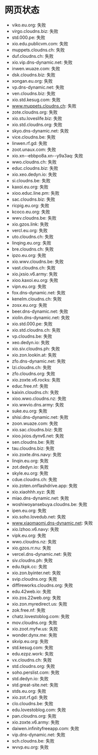 # 网页状态
- viko.eu.org: 失败
- virgo.cloudns.biz: 失败
- std.000.pe: 失败
- xio.edu.publicvm.com: 失败
- muppets.cloudns.ch: 失败
- duf.cloudns.ch: 失败
- xio.vip.dns-dynamic.net: 失败
- inwen.wuaze.com: 失败
- dsk.cloudns.biz: 失败
- xongan.eu.org: 失败
- vp.dns-dynamic.net: 失败
- ven.cloudns.biz: 失败
- xio.std.kesug.com: 失败
- www.muppets.cloudns.ch: 失败
- zote.cloudns.org: 失败
- xio.stu.loveslife.biz: 失败
- xio.std.cloudns.org: 失败
- skyo.dns-dynamic.net: 失败
- vice.cloudns.be: 失败
- linwen.rf.gd: 失败
- zoot.unaux.com: 失败
- xio.xn--ebbpo8a.xn--y9a3aq: 失败
- wwo.cloudns.ch: 失败
- educ.cloudns.biz: 失败
- xio.xeo.dedyn.io: 失败
- si.cloudns.be: 失败
- kaxoi.eu.org: 失败
- xioo.educ.line.pm: 失败
- sac.cloudns.biz: 失败
- ricpig.eu.org: 失败
- kcoco.eu.org: 失败
- wwv.cloudns.be: 失败
- xio.gzos.link: 失败
- vercl.eu.org: 失败
- uto.cloudns.ch: 失败
- linqing.eu.org: 失败
- bre.cloudns.ch: 失败
- ipzo.eu.org: 失败
- xio.wwv.cloudns.be: 失败
- vast.cloudns.ch: 失败
- xio.jxsio.v6.army: 失败
- xioo.kaxoi.eu.org: 失败
- vipn.eu.org: 失败
- fox.dns-dynamic.net: 失败
- kenelm.cloudns.ch: 失败
- zosx.eu.org: 失败
- beer.dns-dynamic.net: 失败
- xiolin.dns-dynamic.net: 失败
- xio.std.000.pe: 失败
- xio.std.cloudns.ch: 失败
- vp.cloudns.be: 失败
- xeo.dedyn.io: 失败
- xio.siv.cloudns.ph: 失败
- xio.zon.lookin.at: 失败
- zfo.dns-dynamic.net: 失败
- lzi.cloudns.ch: 失败
- zfo.cloudns.org: 失败
- xio.zoxte.v6.rocks: 失败
- educ.free.nf: 失败
- kaixin.cloudns.ch: 失败
- xioo.wwo.cloudns.nz: 失败
- xio.wwvio.dns.army: 失败
- suke.eu.org: 失败
- shisi.dns-dynamic.net: 失败
- zoon.wuaze.com: 失败
- xio.sac.cloudns.biz: 失败
- xioo.jxios.dynv6.net: 失败
- sen.cloudns.be: 失败
- tau.cloudns.biz: 失败
- xio.zoxte.dns.navy: 失败
- linqin.eu.org: 失败
- zot.dedyn.io: 失败
- skyle.eu.org: 失败
- cdue.cloudns.ch: 失败
- xio.zoten.onflashdrive.app: 失败
- xio.xiaohhh.xyz: 失败
- miao.dns-dynamic.net: 失败
- woshiwoyansebuya.cloudns.be: 失败
- ipen.eu.org: 失败
- xio.soho.lovedub.net: 失败
- www.xiaomaomi.dns-dynamic.net: 失败
- xio.lzhoo.v6.navy: 失败
- vipk.eu.org: 失败
- wwo.cloudns.nz: 失败
- xio.gzos.rr.nu: 失败
- vercel.dns-dynamic.net: 失败
- siv.cloudns.ph: 失败
- edu.tkpk.cc: 失败
- xio.zon.byinter.net: 失败
- svip.cloudns.org: 失败
- diffireworks.cloudns.org: 失败
- edu.42web.io: 失败
- xio.zos.22web.org: 失败
- xio.zon.myredirect.us: 失败
- zok.free.nf: 失败
- chatz.lovestoblog.com: 失败
- mov.cloudns.org: 失败
- xio.zoot.myfw.us: 失败
- wonder.dynx.me: 失败
- skvip.eu.org: 失败
- std.kesug.com: 失败
- edu.ezpz.work: 失败
- vx.cloudns.ch: 失败
- std.cloudns.org: 失败
- soho.perslist.com: 失败
- std.dedyn.io: 失败
- std.great-site.net: 失败
- stds.eu.org: 失败
- xio.zot.rf.gd: 失败
- clo.cloudns.be: 失败
- edu.lovestoblog.com: 失败
- pan.cloudns.org: 失败
- xio.zoxte.v6.army: 失败
- daiwen.infinityfreeapp.com: 失败
- vip.dns-dynamic.net: 失败
- sch.cloudns.be: 失败
- wvvp.eu.org: 失败
